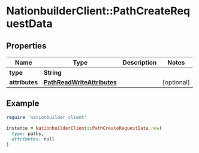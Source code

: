 # NationbuilderClient::PathCreateRequestData

## Properties

| Name | Type | Description | Notes |
| ---- | ---- | ----------- | ----- |
| **type** | **String** |  |  |
| **attributes** | [**PathReadWriteAttributes**](PathReadWriteAttributes.md) |  | [optional] |

## Example

```ruby
require 'nationbuilder_client'

instance = NationbuilderClient::PathCreateRequestData.new(
  type: paths,
  attributes: null
)
```

